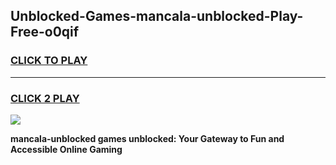 
## Unblocked-Games-mancala-unblocked-Play-Free-o0qif
<h3>
<a href="https://premium76.site?title=mancala-unblocked&ref=21A">CLICK TO PLAY</a></h3>
<hr>

<h3>
<a href="https://premium76.site?title=mancala-unblocked&ref=21A">CLICK 2 PLAY</a>
  
</h3>

<a href="https://premium76.site?title=mancala-unblocked&ref=21A"><img src="https://clearcache.store/games.png"></a>


**mancala-unblocked games unblocked: Your Gateway to Fun and Accessible Online Gaming**
